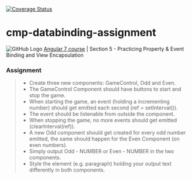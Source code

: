 [![Coverage Status](https://coveralls.io/repos/github/Jerkon/cmp-databinding-assignment/badge.svg?branch=master)](https://coveralls.io/github/Jerkon/cmp-databinding-assignment?branch=master)

# cmp-databinding-assignment

![GitHub Logo](./src/favicon.ico) [Angular 7 course](https://www.udemy.com/share/100YzMA0ocdV1VRXQ=/) | Section 5 - Practicing Property & Event Binding and View Encapsulation

### Assignment

> * Create three new components: GameControl, Odd and Even.
> * The GameControl Component should have buttons to start and stop the game.
> * When starting the game, an event (holding a incrementing number) should get emitted each second (ref = setInterval()).
> * The event should be listenable from outside the component.
> * When stopping the game, no more events should get emitted (clearInterval(ref)).
> * A new Odd component should get created for every odd number emitted, the same should happen for the Even Component (on even numbers).
> * Simply output Odd - NUMBER or Even - NUMBER in the two components.
> * Style the element (e.g. paragraph) holding your output text differently in both components.